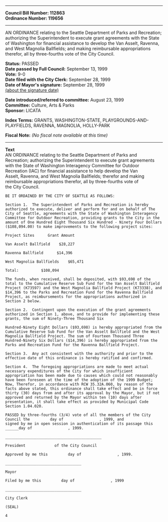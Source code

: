 * * * * *  
  
**Council Bill Number: [](#h0)[](#h2)112863**   
**Ordinance Number: 119656**  
  
* * * * *  
  
AN ORDINANCE relating to the Seattle Department of Parks and Recreation; authorizing the Superintendent to execute grant agreements with the State of Washington for financial assistance to develop the Van Asselt, Ravenna, and West Magnolia Ballfields; and making reimbursable appropriations therefor, all by three-fourths vote of the City Council.  
  
**Status:** PASSED   
**Date passed by Full Council:** September 13, 1999   
**Vote:** 9-0   
**Date filed with the City Clerk:** September 28, 1999   
**Date of Mayor's signature:** September 28, 1999   
[(about the signature date)](/~public/approvaldate.htm)   
  
  
**Date introduced/referred to committee:** August 23, 1999   
**Committee:** Culture, Arts & Parks   
**Sponsor:** LICATA   
  
**Index Terms:** GRANTS, WASHINGTON-STATE, PLAYGROUNDS-AND-PLAYFIELDS, RAVENNA, MAGNOLIA, HOLLY-PARK  
  
**Fiscal Note:** *(No fiscal note available at this time)*  
  
* * * * *  
  
**Text**  
    AN ORDINANCE relating to the Seattle Department of Parks and  
    Recreation; authorizing the Superintendent to execute grant agreements  
    with the State of Washington Interagency Committee for Outdoor  
    Recreation (IAC) for financial assistance to help develop the Van  
    Asselt, Ravenna, and West Magnolia Ballfields;  therefor and making  
    reimbursable appropriations therefor, all by three-fourths vote of  
    the City Council.  
  
    BE IT ORDAINED BY THE CITY OF SEATTLE AS FOLLOWS:  
  
    Section 1.  The Superintendent of Parks and Recreation is hereby  
    authorized to execute, deliver and perform for and on behalf of The  
    City of Seattle, agreements with the State of Washington Interagency  
    Committee for Outdoor Recreation, providing grants to the City in the  
    amount of One Hundred Eight Thousand Six Hundred - Ninety Four Dollars  
    ($108,094.00) to make improvements to the following project sites:  
  
    Project Sites      Grant Amount  
  
    Van Asselt Ballfield    $28,227  
  
    Ravenna Ballfield      $14,396  
  
    West Magnolia Ballfields    $65,471  
  
    Total:          $108,094  
  
    The funds, when received, shall be deposited, with $93,698 of the  
    total to the Cumulative Reserve Sub Fund for the Van Asselt Ballfield  
    Project (K73597) and the West Magnolia Ballfield Project (K73338), and  
    $14,396 to the Parks and Recreation Fund for the Ravenna Ballfield  
    Project, as reimbursements for the appropriations authorized in  
    Section 2 below.  
  
    Section 2.  Contingent upon the execution of the grant agreements  
    authorized in Section 1, above, and to provide for implementing these  
    grants, the sum of Ninety-Three Thousand Six  
  
    Hundred-Ninety Eight Dollars ($93,698) is hereby appropriated from the  
    Cumulative Reserve Sub Fund for the Van Asselt Ballfield and the West  
    Magnolia Ballfield Project. The sum of Fourteen Thousand Three  
    Hundred-Ninety Six Dollars ($14,396) is hereby appropriated from the  
    Parks and Recreation Fund for the Ravenna Ballfield Project.  
  
    Section 3.  Any act consistent with the authority and prior to the  
    effective date of this ordinance is hereby ratified and confirmed.  
  
    Section 4.  The foregoing appropriations are made to meet actual  
    necessary expenditures of the City for which insufficient  
    appropriation has been made due to causes which could not reasonably  
    have been foreseen at the time of the adoption of the 1999 Budget;  
    Now, Therefor, in accordance with RCW 35.32A.060, by reason of the  
    facts above stated, this ordinance shall take effect and be in force  
    thirty (30) days from and after its approval by the Mayor, but if not  
    approved and returned by the Mayor within ten (10) days after  
    presentation, it shall take effect as provided by Municipal Code  
    Section 1.04.020.  
  
    PASSED by three-fourths (3/4) vote of all the members of the City  
    Council the         day of                , 1999, and  
    signed by me in open session in authentication of its passage this  
    ______day of                , 1999.  
  
    ___________________________________________  
  
    President             of the City Council  
  
    Approved by me this         day of                , 1999.  
  
    __________________________________  
  
    Mayor  
  
    Filed by me this         day of                , 1999  
  
    __________________________________  
  
    City Clerk  
  
    (SEAL)  
  
    4  
